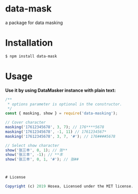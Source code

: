 # data-mask
a package for data masking

# Installation

```bash
$ npm install data-mask
```

# Usage

 **Use it by using DataMasker instance with plain text:**

```javascript
/**
 * options parameter is optional in the constructor.
 */
const { masking, show } = require('data-masking');

// Cover character
masking('17612345678', 3, 7); // 176****5678
masking('17612345678', -1, 11) // 1761234567*
masking('17612345678', 3, 7, '#'); // 176####5678

// Select show character
show('张三丰', 0, 1); // 张**
show('张三丰', -1); // **丰
show('张三丰', 0, 1, '#'); // 张##



# License

Copyright (c) 2019 Hosea, Licensed under the MIT license.